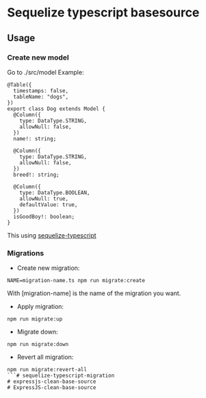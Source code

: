 # Sequelize typescript basesource
## Usage

### Create new model
Go to ./src/model
 Example:
```
@Table({
  timestamps: false,
  tableName: "dogs",
})
export class Dog extends Model {
  @Column({
    type: DataType.STRING,
    allowNull: false,
  })
  name!: string;

  @Column({
    type: DataType.STRING,
    allowNull: false,
  })
  breed!: string;

  @Column({
    type: DataType.BOOLEAN,
    allowNull: true,
    defaultValue: true,
  })
  isGoodBoy!: boolean;
}
```
This using [sequelize-typescript](https://www.npmjs.com/package/sequelize-typescript)

### Migrations

+ Create new migration:
```
NAME=migration-name.ts npm run migrate:create
```

With [migration-name] is the name of the migration you want.

+ Apply migration: 
```
npm run migrate:up
```

+ Migrate down: 
```
npm run migrate:down
```

+ Revert all migration:
```
npm run migrate:revert-all
```# sequelize-typescript-migration
# expressjs-clean-base-source
# ExpressJS-clean-base-source

